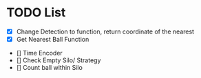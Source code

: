# TODO List
- [x] Change Detection to function, return coordinate of the nearest
- [x] Get Nearest Ball Function
- [] Time Encoder
- [] Check Empty Silo/ Strategy
- [] Count ball within Silo 